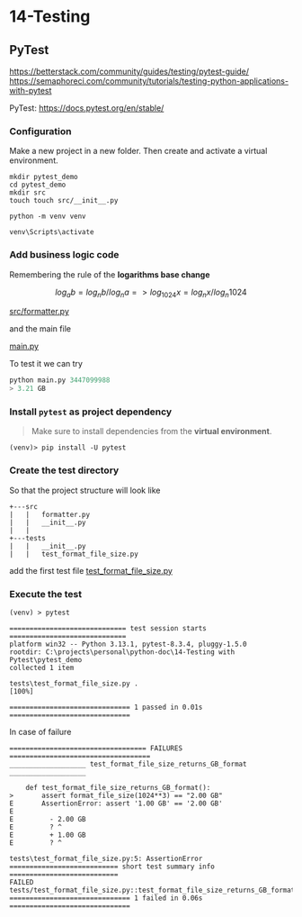 # 14-Testing

## PyTest
https://betterstack.com/community/guides/testing/pytest-guide/
https://semaphoreci.com/community/tutorials/testing-python-applications-with-pytest

PyTest: https://docs.pytest.org/en/stable/


### Configuration

Make a new project in a new folder. 
Then create and activate a virtual environment.

```shell
mkdir pytest_demo
cd pytest_demo
mkdir src
touch touch src/__init__.py

python -m venv venv

venv\Scripts\activate
```

### Add business logic code
Remembering the rule of the **logarithms base change**

$$
  log_a{b}={log_nb}/log_n{a} => log_{1024}x=log_nx/log_n1024
$$


[src/formatter.py](pytest_demo%2Fsrc%2Fformatter.py)

and the main file

[main.py](pytest_demo%2Fmain.py)

To test it we can try

```python
python main.py 3447099988
> 3.21 GB
```

### Install `pytest` as project dependency

> Make sure to install dependencies from the **virtual environment**.

```shell
(venv)> pip install -U pytest
```
### Create the test directory

So that the project structure will look like

```shell 
+---src
|   |   formatter.py
|   |   __init__.py
|   |
+---tests
|   |   __init__.py
|   |   test_format_file_size.py
```

add the first test file [test_format_file_size.py](pytest_demo%2Ftests%2Ftest_format_file_size.py)

### Execute the test

```shell
(venv) > pytest
```

```shell
============================= test session starts =============================
platform win32 -- Python 3.13.1, pytest-8.3.4, pluggy-1.5.0
rootdir: C:\projects\personal\python-doc\14-Testing with Pytest\pytest_demo
collected 1 item

tests\test_format_file_size.py .                                         [100%]

============================== 1 passed in 0.01s ==============================
```

In case of failure

```shell
================================== FAILURES ===================================
___________________ test_format_file_size_returns_GB_format ___________________

    def test_format_file_size_returns_GB_format():
>       assert format_file_size(1024**3) == "2.00 GB"
E       AssertionError: assert '1.00 GB' == '2.00 GB'
E         
E         - 2.00 GB
E         ? ^
E         + 1.00 GB
E         ? ^

tests\test_format_file_size.py:5: AssertionError
=========================== short test summary info ===========================
FAILED tests/test_format_file_size.py::test_format_file_size_returns_GB_format
============================== 1 failed in 0.06s ==============================
```



